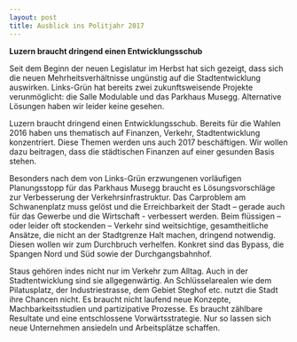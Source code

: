 ```yaml
---
layout: post
title: Ausblick ins Politjahr 2017 
---
```


**Luzern braucht dringend einen Entwicklungsschub**

Seit dem Beginn der neuen Legislatur im Herbst hat sich gezeigt, dass sich die neuen Mehrheitsverhältnisse ungünstig auf die Stadtentwicklung auswirken. Links-Grün hat bereits zwei zukunftsweisende Projekte verunmöglicht: die Salle Modulable und das Parkhaus Musegg. Alternative Lösungen haben wir leider keine gesehen. 

Luzern braucht dringend einen Entwicklungsschub. Bereits für die Wahlen 2016 haben uns thematisch auf Finanzen, Verkehr, Stadtentwicklung konzentriert. Diese Themen werden uns auch 2017 beschäftigen. Wir wollen dazu beitragen, dass die städtischen Finanzen auf einer gesunden Basis stehen. 

Besonders nach dem von Links-Grün erzwungenen vorläufigen Planungsstopp für das Parkhaus Musegg braucht es Lösungsvorschläge zur Verbesserung der Verkehrsinfrastruktur. Das Carproblem am Schwanenplatz muss gelöst und die Erreichbarkeit der Stadt – gerade auch für das Gewerbe und die Wirtschaft - verbessert werden. Beim flüssigen – oder leider oft stockenden – Verkehr sind weitsichtige, gesamtheitliche Ansätze, die nicht an der Stadtgrenze Halt machen, dringend notwendig. Diesen wollen wir zum Durchbruch verhelfen. Konkret sind das Bypass, die Spangen Nord und Süd sowie der Durchgangsbahnhof. 

Staus gehören indes nicht nur im Verkehr zum Alltag. Auch in der Stadtentwicklung sind sie allgegenwärtig. An Schlüsselarealen wie dem Pilatusplatz, der Industriestrasse, dem Gebiet Steghof etc. nutzt die Stadt ihre Chancen nicht. Es braucht nicht laufend neue Konzepte, Machbarkeitsstudien und partizipative Prozesse. Es braucht zählbare Resultate und eine entschlossene Vorwärtsstrategie. Nur so lassen sich neue Unternehmen ansiedeln und Arbeitsplätze schaffen.